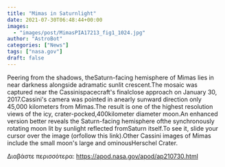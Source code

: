 ```yaml
---
title: "Mimas in Saturnlight"
date: 2021-07-30T06:48:44+00:00
images:
  - "images/post/MimasPIA17213_fig1_1024.jpg"
author: "AstroBot"
categories: ["News"]
tags: ["nasa.gov"]
draft: false
---
```


Peering from the shadows, theSaturn-facing hemisphere of Mimas lies in near darkness alongside adramatic sunlit crescent.The mosaic was captured near the Cassinispacecraft's finalclose approach on January 30, 2017.Cassini's camera was pointed in anearly sunward direction only 45,000 kilometers from Mimas.The result is one of the highest resolution views of the icy, crater-pocked,400kilometer diameter moon.An enhanced version better reveals the Saturn-facing hemisphere ofthe synchronously rotating moon lit by sunlight reflected fromSaturn itself.To see it, slide your cursor over the image (orfollow this link).Other Cassini images of Mimas include the small moon's large and ominousHerschel Crater.

Διαβάστε περισσότερα: https://apod.nasa.gov/apod/ap210730.html
